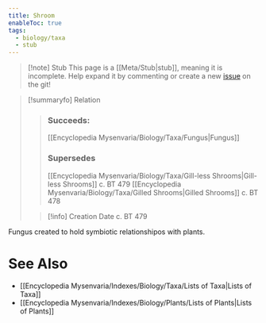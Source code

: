 ```yaml
---
title: Shroom
enableToc: true
tags:
  - biology/taxa
  - stub
---
```


> [!note] Stub
> This page is a [[Meta/Stub|stub]], meaning it is incomplete. Help expand it by commenting or create a new [issue](https://github.com/RagtimeGal/quartz--encyclopedia-mysenvaria/issues/new/choose) on the git!


> [!summary[](Meta/Stubs.md)fo] Relation
> > ### Succeeds:
> > [[Encyclopedia Mysenvaria/Biology/Taxa/Fungus|Fungus]]
> > ### Supersedes 
> > [[Encyclopedia Mysenvaria/Biology/Taxa/Gill-less Shrooms|Gill-less Shrooms]] c. BT 479
> > [[Encyclopedia Mysenvaria/Biology/Taxa/Gilled Shrooms|Gilled Shrooms]] c. BT 478
>
> > [!info] Creation Date
> > c. BT 479

Fungus created to hold symbiotic relationshipos with plants.

# See Also
- [[Encyclopedia Mysenvaria/Indexes/Biology/Taxa/Lists of Taxa|Lists of Taxa]]
- [[Encyclopedia Mysenvaria/Indexes/Biology/Plants/Lists of Plants|Lists of Plants]]
